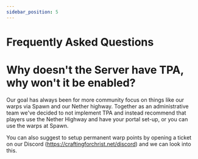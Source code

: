 ```yaml
---
sidebar_position: 5
---
```


# Frequently Asked Questions

# Why doesn't the Server have TPA, why won't it be enabled?
Our goal has always been for more community focus on things like our warps via Spawn and our Nether highway. 
Together as an administrative team we've decided to not implement TPA and instead recommend that players use the Nether Highway and have your portal set-up, or you can use the warps at Spawn.

You can also suggest to setup permanent warp points by opening a ticket on our Discord (https://craftingforchrist.net/discord) and we can look into this.